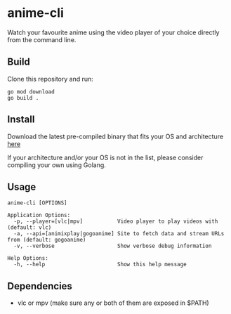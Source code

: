 
# anime-cli

Watch your favourite anime using the video player of your choice directly from the command line.


## Build

Clone this repository and run:

```
go mod download
go build .
```

## Install

Download the latest pre-compiled binary that fits your OS and architecture [here](https://github.com/DewitteRuben/anime-cli/releases/latest)

If your architecture and/or your OS is not in the list, please consider compiling your own using Golang.

## Usage

```
anime-cli [OPTIONS]

Application Options:
  -p, --player=[vlc|mpv]           Video player to play videos with (default: vlc)
  -a, --api=[animixplay|gogoanime] Site to fetch data and stream URLs from (default: gogoanime)
  -v, --verbose                    Show verbose debug information

Help Options:
  -h, --help                       Show this help message
```

## Dependencies

* vlc or mpv (make sure any or both of them are exposed in $PATH)
